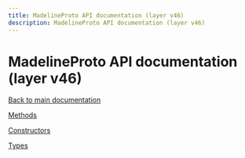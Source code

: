 ```yaml
---
title: MadelineProto API documentation (layer v46)
description: MadelineProto API documentation (layer v46)
---
```

# MadelineProto API documentation (layer v46)  

[Back to main documentation](..)  


[Methods](methods/)

[Constructors](constructors/)

[Types](types/)